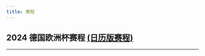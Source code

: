 ```yaml
---
title: 赛程
---
```


<h2>
2024 德国欧洲杯赛程
<a class="text-sm underline ml-2 text-slate-500" href="/project/euro-cup-2024/calendar">(日历版赛程)</a>
</h2>


---

<ToggleContent title="小组赛第一轮" expand>
  <BattleCard
    :states="['de', 'gb-sct']" 
    :goals="['10@维尔茨,19@穆西亚拉,45@哈弗茨(点球),68@菲尔克鲁格,90@詹', '87@吕迪格(乌龙)']" 
    :scores="[5, 1]" 
    g="A1" 
    time="2024-06-15 03:00:00" 
  />
  <BattleCard
    :states="['hu', 'ch']" 
    :goals="['66@瓦尔加', '12@杜阿,45@阿比切尔,90@恩博洛']" 
    :scores="[1, 3]" 
    g="A1" 
    time="2024-06-15 21:00:00" 
  />
  <BattleCard
    :states="['es', 'hr']" 
    :goals="['29@莫拉塔,32@鲁伊斯,45@卡瓦哈尔', '']" 
    :scores="[3, 0]" 
    g="B1" 
    time="2024-06-16 00:00:00" 
  />
  <BattleCard
    :states="['it', 'al']" 
    :goals="['11@巴斯托尼,16@巴雷拉', '1@巴伊拉米']" 
    :scores="[2, 1]" 
    g="B1" 
    time="2024-06-16 03:00:00" 
  />
  <BattleCard
    :states="['pl', 'nl']" 
    :goals="['16@布克萨', '29@加克波,83@韦霍斯特']" 
    :scores="[1, 2]" 
    g="D1" 
    time="2024-06-16 21:00:00" 
  />
  <BattleCard
    :states="['si', 'dk']" 
    :goals="['77@詹扎', '17@埃里克森']" 
    :scores="[1, 1]" 
    g="C1" 
    time="2024-06-17 00:00:00" 
  />
  <BattleCard
    :states="['rs', 'gb-eng']" 
    :goals="['', '13@贝林厄姆']" 
    :scores="[0, 1]" 
    g="C1" 
    time="2024-06-17 03:00:00" 
  />
  <BattleCard
    :states="['ro', 'ua']" 
    :goals="['29@斯坦丘,53@R.马林,57@德拉古斯', '']" 
    :scores="[3, 0]" 
    g="E1" 
    time="2024-06-17 21:00:00" 
  />
  <BattleCard
    :states="['be', 'sk']" 
    :goals="['', '7@斯克兰兹']" 
    :scores="[0, 1]" 
    g="E1" 
    time="2024-06-18 00:00:00" 
  />
  <BattleCard
    :states="['at', 'fr']" 
    :goals="['', '38@沃贝尔']" 
    :scores="[0, 1]" 
    g="D1" 
    time="2024-06-18 03:00:00" 
  />
  <BattleCard
    :states="['tr', 'ge']" 
    :goals="['', '']" 
    :scores="[0, 0]" 
    g="F1" 
    time="2024-06-19 00:00:00" 
  />
  <BattleCard
    :states="['pt', 'cz']" 
    :goals="['', '']" 
    :scores="[0, 0]" 
    g="F1" 
    time="2024-06-19 03:00:00" 
  />


</ToggleContent>

<ToggleContent title="小组赛第二轮">

  <BattleCard
    :states="['hr', 'al']" 
    :goals="['', '']" 
    :scores="[0, 0]" 
    g="B2" 
    time="2024-06-19 21:00:00" 
  />
  <BattleCard
    :states="['de', 'hu']" 
    :goals="['', '']" 
    :scores="[0, 0]" 
    g="A2" 
    time="2024-06-20 00:00:00" 
  />
  <BattleCard
    :states="['gb-sct', 'ch']" 
    :goals="['', '']" 
    :scores="[0, 0]" 
    g="A2" 
    time="2024-06-20 03:00:00" 
  />

  <BattleCard
    :states="['si', 'rs']" 
    :goals="['', '']" 
    :scores="[0, 0]" 
    g="C2" 
    time="2024-06-20 21:00:00" 
  />
  <BattleCard
    :states="['dk', 'gb-eng']" 
    :goals="['', '']" 
    :scores="[0, 0]" 
    g="C2" 
    time="2024-06-21 00:00:00" 
  />
  <BattleCard
    :states="['es', 'it']" 
    :goals="['', '']" 
    :scores="[0, 0]" 
    g="B2" 
    time="2024-06-21 03:00:00" 
  />

  <BattleCard
    :states="['sk', 'ua']" 
    :goals="['', '']" 
    :scores="[0, 0]" 
    g="E2" 
    time="2024-06-21 21:00:00" 
  />
  <BattleCard
    :states="['pl', 'at']" 
    :goals="['', '']" 
    :scores="[0, 0]" 
    g="D2" 
    time="2024-06-22 00:00:00" 
  />
  <BattleCard
    :states="['nl', 'fr']" 
    :goals="['', '']" 
    :scores="[0, 0]" 
    g="D2" 
    time="2024-06-22 03:00:00" 
  />

  <BattleCard
    :states="['ge', 'cz']" 
    :goals="['', '']" 
    :scores="[0, 0]" 
    g="F2" 
    time="2024-06-22 21:00:00" 
  />
  <BattleCard
    :states="['tr', 'pt']" 
    :goals="['', '']" 
    :scores="[0, 0]" 
    g="F2" 
    time="2024-06-23 00:00:00" 
  />
  <BattleCard
    :states="['be', 'ro']" 
    :goals="['', '']" 
    :scores="[0, 0]" 
    g="E2" 
    time="2024-06-23 03:00:00" 
  />
</ToggleContent>


<ToggleContent title="小组赛第三轮">
  <BattleCard
    :states="['ch', 'de']" 
    :goals="['', '']" 
    :scores="[0, 0]" 
    g="A3" 
    time="2024-06-24 03:00:00" 
  />
  <BattleCard
    :states="['gb-sct', 'hu']" 
    :goals="['', '']" 
    :scores="[0, 0]" 
    g="A3" 
    time="2024-06-24 03:00:00" 
  />
  <BattleCard
    :states="['al', 'es']" 
    :goals="['', '']" 
    :scores="[0, 0]" 
    g="B3" 
    time="2024-06-25 03:00:00" 
  />
  <BattleCard
    :states="['hr', 'it']" 
    :goals="['', '']" 
    :scores="[0, 0]" 
    g="B3" 
    time="2024-06-25 03:00:00" 
  />

  <BattleCard
    :states="['fr', 'pl']" 
    :goals="['', '']" 
    :scores="[0, 0]" 
    g="D3" 
    time="2024-06-26 00:00:00" 
  />
  <BattleCard
    :states="['nl', 'at']" 
    :goals="['', '']" 
    :scores="[0, 0]" 
    g="D3" 
    time="2024-06-26 00:00:00" 
  />

  <BattleCard
    :states="['dk', 'rs']" 
    :goals="['', '']" 
    :scores="[0, 0]" 
    g="C3" 
    time="2024-06-26 03:00:00" 
  />
  <BattleCard
    :states="['gb-eng', 'si']" 
    :goals="['', '']" 
    :scores="[0, 0]" 
    g="C3" 
    time="2024-06-26 03:00:00" 
  />

  <BattleCard
    :states="['sk', 'ro']" 
    :goals="['', '']" 
    :scores="[0, 0]" 
    g="E3" 
    time="2024-06-27 00:00:00" 
  />
  <BattleCard
    :states="['ua', 'be']" 
    :goals="['', '']" 
    :scores="[0, 0]" 
    g="E3" 
    time="2024-06-27 00:00:00" 
  />

  <BattleCard
    :states="['ge', 'pt']" 
    :goals="['', '']" 
    :scores="[0, 0]" 
    g="F3" 
    time="2024-06-27 03:00:00" 
  />
  <BattleCard
    :states="['cz', 'tr']" 
    :goals="['', '']" 
    :scores="[0, 0]" 
    g="F3" 
    time="2024-06-27 03:00:00" 
  />

</ToggleContent>



<ToggleContent title="16强赛">
  <BattleCard
    :states="['', '']" 
    :goals="['', '']" 
    :scores="[0, 0]" 
    g="1/8" 
    time="2024-06-30 00:00:00" 
  />
  <BattleCard
    :states="['', '']" 
    :goals="['', '']" 
    :scores="[0, 0]" 
    g="1/8" 
    time="2024-06-30 03:00:00" 
  />
  <BattleCard
    :states="['', '']" 
    :goals="['', '']" 
    :scores="[0, 0]" 
    g="1/8" 
    time="2024-07-01 00:00:00" 
  />
  <BattleCard
    :states="['', '']" 
    :goals="['', '']" 
    :scores="[0, 0]" 
    g="1/8" 
    time="2024-07-01 03:00:00" 
  />
  <BattleCard
    :states="['', '']" 
    :goals="['', '']" 
    :scores="[0, 0]" 
    g="1/8" 
    time="2024-07-02 00:00:00" 
  />
  <BattleCard
    :states="['', '']" 
    :goals="['', '']" 
    :scores="[0, 0]" 
    g="1/8" 
    time="2024-07-02 03:00:00" 
  />
  <BattleCard
    :states="['', '']" 
    :goals="['', '']" 
    :scores="[0, 0]" 
    g="1/8" 
    time="2024-07-03 00:00:00" 
  />
  <BattleCard
    :states="['', '']" 
    :goals="['', '']" 
    :scores="[0, 0]" 
    g="1/8" 
    time="2024-07-03 03:00:00" 
  />
</ToggleContent>

<ToggleContent title="8强赛">
  <BattleCard
    :states="['', '']" 
    :goals="['', '']" 
    :scores="[0, 0]" 
    g="1/4" 
    time="2024-07-06 00:00:00" 
  />
  <BattleCard
    :states="['', '']" 
    :goals="['', '']" 
    :scores="[0, 0]" 
    g="1/4" 
    time="2024-07-06 03:00:00" 
  />
  <BattleCard
    :states="['', '']" 
    :goals="['', '']" 
    :scores="[0, 0]" 
    g="1/4" 
    time="2024-07-07 00:00:00" 
  />
  <BattleCard
    :states="['', '']" 
    :goals="['', '']" 
    :scores="[0, 0]" 
    g="1/4" 
    time="2024-07-07 03:00:00" 
  />
</ToggleContent>

<ToggleContent title="半决赛">
  <BattleCard
    :states="['', '']" 
    :goals="['', '']" 
    :scores="[0, 0]" 
    g="1/4" 
    time="2024-07-10 03:00:00" 
  />
  <BattleCard
    :states="['', '']" 
    :goals="['', '']" 
    :scores="[0, 0]" 
    g="1/4" 
    time="2024-07-11 03:00:00" 
  />
</ToggleContent>

<ToggleContent title="决赛">
  <BattleCard
    :states="['', '']" 
    :goals="['', '']" 
    :scores="[0, 0]" 
    g="1/4" 
    time="2024-07-15 03:00:00" 
  />

</ToggleContent>